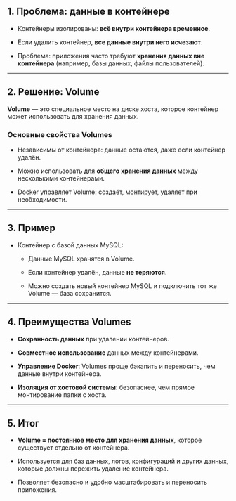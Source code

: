 ## 1. Проблема: данные в контейнере

- Контейнеры изолированы: **всё внутри контейнера временное**.
    
- Если удалить контейнер, **все данные внутри него исчезают**.
    
- Проблема: приложения часто требуют **хранения данных вне контейнера** (например, базы данных, файлы пользователей).

---

## 2. Решение: Volume

**Volume** — это специальное место на диске хоста, которое контейнер может использовать для хранения данных.

### Основные свойства Volumes

- Независимы от контейнера: данные остаются, даже если контейнер удалён.
    
- Можно использовать для **общего хранения данных** между несколькими контейнерами.
    
- Docker управляет Volume: создаёт, монтирует, удаляет при необходимости.

---

## 3. Пример

- Контейнер с базой данных MySQL:
    
    - Данные MySQL хранятся в Volume.
        
    - Если контейнер удалён, данные **не теряются**.
        
    - Можно создать новый контейнер MySQL и подключить тот же Volume — база сохранится.

---

## 4. Преимущества Volumes

- **Сохранность данных** при удалении контейнеров.
    
- **Совместное использование** данных между контейнерами.
    
- **Управление Docker**: Volumes проще бэкапить и переносить, чем данные внутри контейнера.
    
- **Изоляция от хостовой системы**: безопаснее, чем прямое монтирование папки с хоста.

---

## 5. Итог

- **Volume = постоянное место для хранения данных**, которое существует отдельно от контейнера.
    
- Используется для баз данных, логов, конфигураций и других данных, которые должны пережить удаление контейнера.
    
- Позволяет безопасно и удобно масштабировать и переносить приложения.